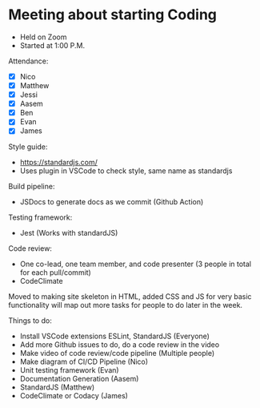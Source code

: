 # Meeting about starting Coding

- Held on Zoom
- Started at 1:00 P.M.

Attendance:
- [X] Nico
- [X] Matthew
- [X] Jessi 
- [X] Aasem
- [X] Ben
- [X] Evan
- [X] James

Style guide:
- https://standardjs.com/
- Uses plugin in VSCode to check style, same name as standardjs

Build pipeline:
- JSDocs to generate docs as we commit (Github Action)

Testing framework:
- Jest (Works with standardJS)

Code review:
- One co-lead, one team member, and code presenter (3 people in total for each pull/commit)
- CodeClimate

Moved to making site skeleton in HTML, added CSS and JS for very basic functionality will map out more tasks for people to do later in the week.

Things to do:
- Install VSCode extensions ESLint, StandardJS (Everyone)
- Add more Github issues to do, do a code review in the video
- Make video of code review/code pipeline (Multiple people)
- Make diagram of CI/CD Pipeline (Nico)
- Unit testing framework (Evan)
- Documentation Generation (Aasem)
- StandardJS (Matthew)
- CodeClimate or Codacy (James)
